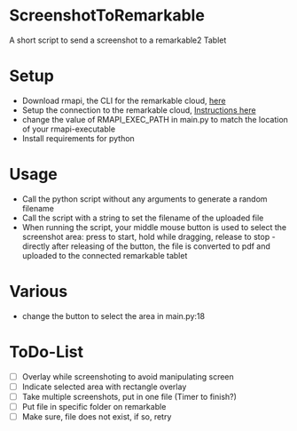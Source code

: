 # ScreenshotToRemarkable
A short script to send a screenshot to a remarkable2 Tablet

# Setup
- Download rmapi, the CLI for the remarkable cloud, [here](https://github.com/juruen/rmapi)
- Setup the connection to the remarkable cloud, [Instructions here](https://github.com/juruen/rmapi/blob/master/docs/tutorial-print-macosx.md)
- change the value of RMAPI_EXEC_PATH in main.py to match the location of your rmapi-executable
- Install requirements for python

# Usage
- Call the python script without any arguments to generate a random filename
- Call the script with a string to set the filename of the uploaded file
- When running the script, your middle mouse button is used to select the screenshot area: press to start, hold while dragging, release to stop - directly after releasing of the button, the file is converted to pdf and uploaded to the connected remarkable tablet

# Various
- change the button to select the area in main.py:18

# ToDo-List
- [ ] Overlay while screenshoting to avoid manipulating screen
- [ ] Indicate selected area with rectangle overlay
- [ ] Take multiple screenshots, put in one file (Timer to finish?)
- [ ] Put file in specific folder on remarkable
- [ ] Make sure, file does not exist, if so, retry
